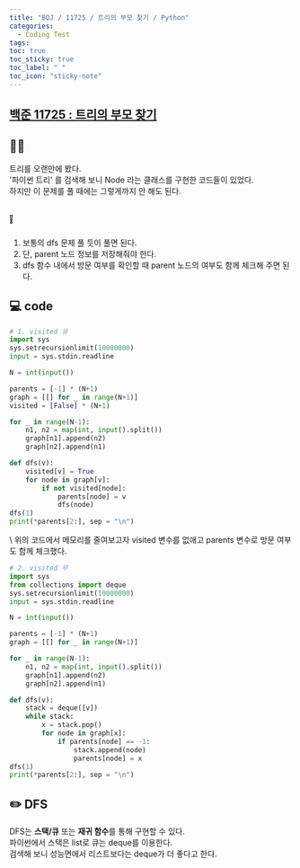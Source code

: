 ```yaml
---
title: "BOJ / 11725 / 트리의 부모 찾기 / Python"
categories:
  - Coding Test 
tags:
toc: true
toc_sticky: true
toc_label: " "
toc_icon: "sticky-note"
---
```


## [백준 11725 : 트리의 부모 찾기](https://www.acmicpc.net/problem/11725)

## 😶‍🌫️ 
트리를 오랜만에 봤다.  
'파이썬 트리' 를 검색해 보니 Node 라는 클래스를 구현한 코드들이 있었다.  
하지만 이 문제를 풀 때에는 그렇게까지 안 해도 된다.  

## ❕
1. 보통의 dfs 문제 풀 듯이 풀면 된다.
2. 단, parent 노드 정보를 저장해줘야 한다.  
3. dfs 함수 내에서 방문 여부를 확인할 때 parent 노드의 여부도 함께 체크해 주면 된다.  

## 💻 code
```python
# 1. visited 유
import sys
sys.setrecursionlimit(10000000)
input = sys.stdin.readline

N = int(input())

parents = [-1] * (N+1)
graph = [[] for _ in range(N+1)]
visited = [False] * (N+1)

for _ in range(N-1):
    n1, n2 = map(int, input().split())
    graph[n1].append(n2)
    graph[n2].append(n1)

def dfs(v):
    visited[v] = True
    for node in graph[v]:
        if not visited[node]:
            parents[node] = v
            dfs(node)
dfs(1)
print(*parents[2:], sep = "\n")

```
\\
위의 코드에서 메모리를 줄여보고자 visited 변수를 없애고 parents 변수로 방문 여부도 함께 체크했다. 

```python
# 2. visited 무
import sys
from collections import deque
sys.setrecursionlimit(10000000)
input = sys.stdin.readline

N = int(input())

parents = [-1] * (N+1)
graph = [[] for _ in range(N+1)]

for _ in range(N-1):
    n1, n2 = map(int, input().split())
    graph[n1].append(n2)
    graph[n2].append(n1)

def dfs(v):
    stack = deque([v])
    while stack:
        x = stack.pop()
        for node in graph[x]:
            if parents[node] == -1:
                stack.append(node)
                parents[node] = x
dfs(1)
print(*parents[2:], sep = "\n")
```

## ✏️ DFS
DFS는 **스택/큐** 또는 **재귀 함수**를 통해 구현할 수 있다.  
파이썬에서 스택은 list로 큐는 deque를 이용한다.  
검색해 보니 성능면에서 리스트보다는 deque가 더 좋다고 한다. 
